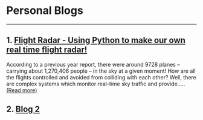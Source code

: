 # Personal Blogs

---

## 1. [Flight Radar - Using Python to make our own real time flight radar!](https://high-in-entropy.github.io/resume2/1flight-radar)
According to a previous year report, there were around 9728 planes – carrying about 1,270,406 people – in the sky at a given moment! How are all the flights controlled and avoided from colliding with each other? Well, there are complex systems which monitor real-time sky traffic and provide.....[(Read more)](https://high-in-entropy.github.io/resume2/1flight-radar)

## 2. [Blog 2](https://link.com)
